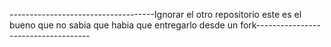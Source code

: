 ------------------------------------Ignorar el otro repositorio este es el bueno que no sabia que habia que entregarlo desde un fork------------------------------------
